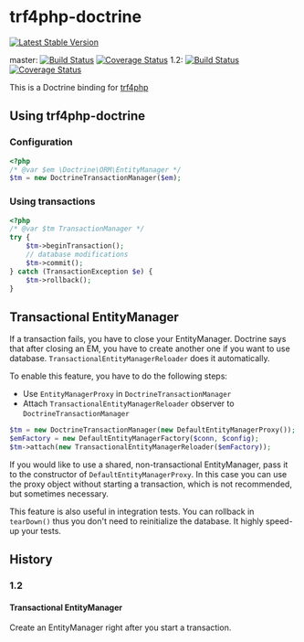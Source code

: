 trf4php-doctrine
==============

[![Latest Stable Version](https://poser.pugx.org/trf4php/trf4php-doctrine/v/stable.png)](https://packagist.org/packages/trf4php/trf4php-doctrine)

master: [![Build Status](https://travis-ci.org/szjani/trf4php-doctrine.png?branch=master)](https://travis-ci.org/szjani/trf4php-doctrine) [![Coverage Status](https://coveralls.io/repos/szjani/trf4php-doctrine/badge.png?branch=master)](https://coveralls.io/r/szjani/trf4php-doctrine?branch=master)
1.2: [![Build Status](https://travis-ci.org/szjani/trf4php-doctrine.png?branch=1.2)](https://travis-ci.org/szjani/trf4php-doctrine) [![Coverage Status](https://coveralls.io/repos/szjani/trf4php-doctrine/badge.png?branch=1.2)](https://coveralls.io/r/szjani/trf4php-doctrine?branch=1.2)

This is a Doctrine binding for [trf4php](https://github.com/szjani/trf4php)

Using trf4php-doctrine
----------------------

### Configuration

```php
<?php
/* @var $em \Doctrine\ORM\EntityManager */
$tm = new DoctrineTransactionManager($em);
```

### Using transactions

```php
<?php
/* @var $tm TransactionManager */
try {
    $tm->beginTransaction();
    // database modifications
    $tm->commit();
} catch (TransactionException $e) {
    $tm->rollback();
}
```

Transactional EntityManager
---------------------------

If a transaction fails, you have to close your EntityManager. Doctrine says that after closing an EM,
you have to create another one if you want to use database. `TransactionalEntityManagerReloader` does it automatically.

To enable this feature, you have to do the following steps:

* Use `EntityManagerProxy` in `DoctrineTransactionManager`
* Attach `TransactionalEntityManagerReloader` observer to `DoctrineTransactionManager`

```php
$tm = new DoctrineTransactionManager(new DefaultEntityManagerProxy());
$emFactory = new DefaultEntityManagerFactory($conn, $config);
$tm->attach(new TransactionalEntityManagerReloader($emFactory));
```

If you would like to use a shared, non-transactional EntityManager, pass it to the constructor of `DefaultEntityManagerProxy`.
In this case you can use the proxy object without starting a transaction, which is not recommended, but sometimes necessary.

This feature is also useful in integration tests. You can rollback in `tearDown()` thus you don't need to reinitialize the database. It highly speed-up your tests.

History
-------

### 1.2

#### Transactional EntityManager

Create an EntityManager right after you start a transaction.